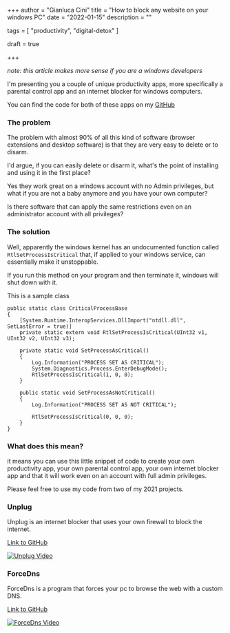 +++
author = "Gianluca Cini"
title = "How to block any website on your windows PC"
date = "2022-01-15"
description = ""

tags = [
    "productivity",
    "digital-detox"
]

draft = true

+++

*note: this article makes more sense if you are a windows developers*

I'm presenting you a couple of unique productivity apps, more specifically a parental control app and an internet blocker for windows computers.

You can find the code for both of these apps on my [GitHub](https://github.com/gianlucacini)

### The problem 

The problem with almost 90% of all this kind of software (browser extensions and desktop software) is that they are very easy to delete or to disarm. 

I'd argue, if you can easily delete or disarm it, what's the point of installing and using it in the first place?

Yes they work great on a windows account with no Admin privileges, but what if you are not a baby anymore and you have your own computer? 

Is there software that can apply the same restrictions even on an administrator account with all privileges?

### The solution

Well, apparently the windows kernel has an undocumented function called `RtlSetProcessIsCritical` that, if applied to your windows service, can essentially make it unstoppable. 

If you run this method on your program and then terminate it, windows will shut down with it.

This is a sample class 

```
public static class CriticalProcessBase
{
    [System.Runtime.InteropServices.DllImport("ntdll.dll", SetLastError = true)]
    private static extern void RtlSetProcessIsCritical(UInt32 v1, UInt32 v2, UInt32 v3);

    private static void SetProcessAsCritical()
    {
        Log.Information("PROCESS SET AS CRITICAL");
        System.Diagnostics.Process.EnterDebugMode();
        RtlSetProcessIsCritical(1, 0, 0);
    }

    public static void SetProcessAsNotCritical()
    {
        Log.Information("PROCESS SET AS NOT CRITICAL");

        RtlSetProcessIsCritical(0, 0, 0);
    }
}
```

### What does this mean?
it means you can use this little snippet of code to create your own productivity app, your own parental control app, your own internet blocker app and that it will work even on an account with full admin privileges.

Please feel free to use my code from two of my 2021 projects.

### Unplug
Unplug is an internet blocker that uses your own firewall to block the internet. 

[Link to GitHub](https://github.com/gianlucacini/Unplug)

[![Unplug Video](https://img.youtube.com/vi/SWtYqL6xvuE/0.jpg)](https://www.youtube.com/watch?v=SWtYqL6xvuE)

### ForceDns
ForceDns is a program that forces your pc to browse the web with a custom DNS.

[Link to GitHub](https://github.com/gianlucacini/ForceDNS)

[![ForceDns Video](https://img.youtube.com/vi/7jko4yOmCnk/0.jpg)](https://www.youtube.com/watch?v=7jko4yOmCnk)



